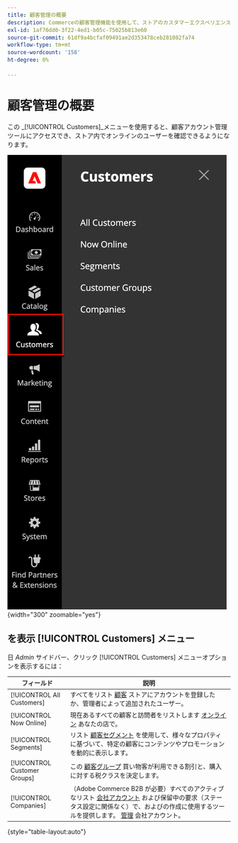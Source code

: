 ```yaml
---
title: 顧客管理の概要
description: Commerceの顧客管理機能を使用して、ストアのカスタマーエクスペリエンス（顧客体験）を向上させる方法を説明します。
exl-id: 1af76dd0-3f22-4ed1-b05c-75025b813e60
source-git-commit: 61df9a4bcfaf09491ae2d353478ceb281082fa74
workflow-type: tm+mt
source-wordcount: '158'
ht-degree: 0%

---
```


# 顧客管理の概要

この _[!UICONTROL Customers]_メニューを使用すると、顧客アカウント管理ツールにアクセスでき、ストア内でオンラインのユーザーを確認できるようになります。

![顧客メニュー](assets/admin-menu-customers.png){width="300" zoomable="yes"}

## を表示 [!UICONTROL Customers] メニュー

日 _Admin_ サイドバー、クリック [!UICONTROL Customers] メニューオプションを表示するには：

| フィールド | 説明 |
|---|---|
| [!UICONTROL All Customers] | すべてをリスト [顧客](../customers/customers-all.md) ストアにアカウントを登録したか、管理者によって追加されたユーザー。 |
| [!UICONTROL Now Online] | 現在あるすべての顧客と訪問者をリストします [オンライン](../customers/now-online.md) あなたの店で。 |
| [!UICONTROL Segments] | リスト [顧客セグメント](../customers/customer-segments.md) を使用して、様々なプロパティに基づいて、特定の顧客にコンテンツやプロモーションを動的に表示します。 |
| [!UICONTROL Customer Groups] | この [顧客グループ](../customers/customer-groups.md) 買い物客が利用できる割引と、購入に対する税クラスを決定します。 |
| [!UICONTROL Companies] | （Adobe Commerce B2B が必要）すべてのアクティブなリスト [会社アカウント](../b2b/account-companies.md) および保留中の要求（ステータス設定に関係なく）で、およびの作成に使用するツールを提供します。 [管理](../b2b/account-company-manage.md) 会社アカウント。 |

{style="table-layout:auto"}
